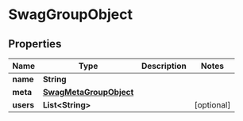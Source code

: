 
# SwagGroupObject

## Properties
Name | Type | Description | Notes
------------ | ------------- | ------------- | -------------
**name** | **String** |  | 
**meta** | [**SwagMetaGroupObject**](SwagMetaGroupObject.md) |  | 
**users** | **List&lt;String&gt;** |  |  [optional]



